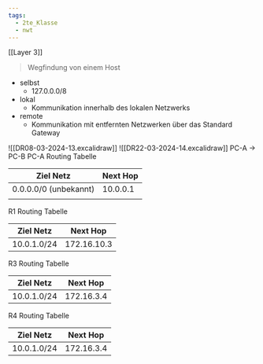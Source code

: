 ```yaml
---
tags:
  - 2te_Klasse
  - nwt
---
```

[[Layer 3]]
> Wegfindung von einem Host 

- selbst
	- 127.0.0.0/8  
- lokal 
	- Kommunikation innerhalb des lokalen Netzwerks 
- remote 
	- Kommunikation mit entfernten Netzwerken über das Standard Gateway 

![[DR08-03-2024-13.excalidraw]]
![[DR22-03-2024-14.excalidraw]]
PC-A → PC-B
PC-A Routing Tabelle

| Ziel Netz             | Next Hop |
| --------------------- | -------- |
| 0.0.0.0/0 (unbekannt) | 10.0.0.1 |
|                       |          |
R1 Routing Tabelle

| Ziel Netz   | Next Hop    |
| ----------- | ----------- |
| 10.0.1.0/24 | 172.16.10.3 |
R3 Routing Tabelle

| Ziel Netz   | Next Hop   |
| ----------- | ---------- |
| 10.0.1.0/24 | 172.16.3.4 |

R4 Routing Tabelle

| Ziel Netz   | Next Hop   |
| ----------- | ---------- |
| 10.0.1.0/24 | 172.16.3.4 |